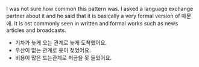 I was not sure how common this pattern was. I asked a language exchange partner about it and he said that it is basically a very formal version of 때문에. It is ost commonly seen in written and formal works such as news articles and broadcasts.

 - 기차가 늦게 오는 관계로 늦게 도착했어요.
 - 우산이 없는 관계로 옷이 젖었어요.
 - 비용이 많은 드는관계로 저금을 못 들었어요.
